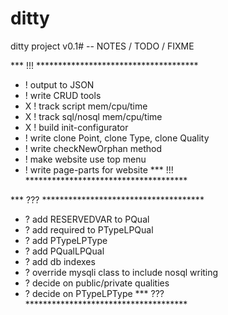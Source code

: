 ditty
=====

ditty project v0.1# -- NOTES / TODO / FIXME


*** !!! *************************************
* ! output to JSON
* ! write CRUD tools
* X ! track script mem/cpu/time
* X ! track sql/nosql mem/cpu/time
* X ! build init-configurator
* ! write clone Point, clone Type, clone Quality
* ! write checkNewOrphan method
* ! make website use top menu 
* ! write page-parts for website
*** !!! *************************************


*** ??? *************************************
* ? add RESERVEDVAR to PQual 
* ? add required to PTypeLPQual 
* ? add PTypeLPType 
* ? add PQualLPQual 
* ? add db indexes 
* ? override mysqli class to include nosql writing 
* ? decide on public/private qualities 
* ? decide on PTypeLPType 
*** ??? *************************************
